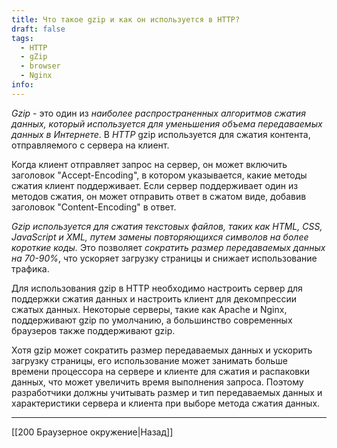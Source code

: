 ```yaml
---
title: Что такое gzip и как он используется в HTTP?
draft: false
tags:
  - HTTP
  - gZip
  - browser
  - Nginx
info:
---
```

_Gzip_ - это один из _наиболее распространенных алгоритмов сжатия данных, который используется для уменьшения объема передаваемых данных в Интернете_. В _HTTP_ gzip используется для сжатия контента, отправляемого с сервера на клиент.

Когда клиент отправляет запрос на сервер, он может включить заголовок "Accept-Encoding", в котором указывается, какие методы сжатия клиент поддерживает. Если сервер поддерживает один из методов сжатия, он может отправить ответ в сжатом виде, добавив заголовок "Content-Encoding" в ответ.

_Gzip используется для сжатия текстовых файлов, таких как HTML, CSS, JavaScript и XML, путем замены повторяющихся символов на более короткие коды._ Это позволяет _сократить размер передаваемых данных на 70-90%_, что ускоряет загрузку страницы и снижает использование трафика.

Для использования gzip в HTTP необходимо настроить сервер для поддержки сжатия данных и настроить клиент для декомпрессии сжатых данных. Некоторые серверы, такие как Apache и Nginx, поддерживают gzip по умолчанию, а большинство современных браузеров также поддерживают gzip.

Хотя gzip может сократить размер передаваемых данных и ускорить загрузку страницы, его использование может занимать больше времени процессора на сервере и клиенте для сжатия и распаковки данных, что может увеличить время выполнения запроса. Поэтому разработчики должны учитывать размер и тип передаваемых данных и характеристики сервера и клиента при выборе метода сжатия данных.

---

[[200 Браузерное окружение|Назад]]